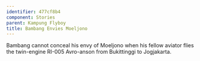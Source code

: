 ```yaml
---
identifier: 477cf8b4
component: Stories
parent: Kampung Flyboy 
title: Bambang Envies Moeljono
---
```

Bambang cannot conceal his envy of Moeljono when his fellow aviator
flies the twin-engine RI-005 Avro-anson from Bukittinggi to Jogjakarta.
